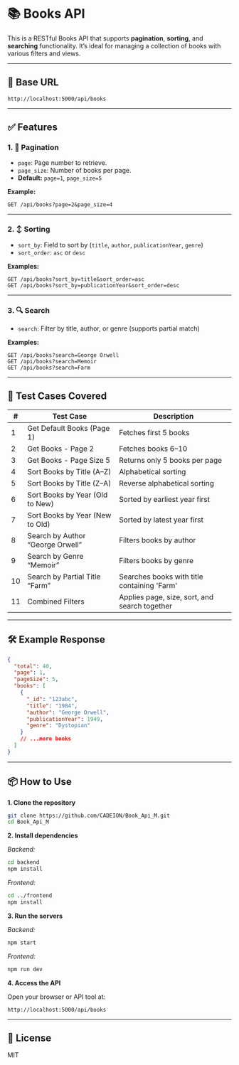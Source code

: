 # 📚 Books API

This is a RESTful Books API that supports **pagination**, **sorting**, and **searching** functionality. It’s ideal for managing a collection of books with various filters and views.

---

## 🚀 Base URL

```
http://localhost:5000/api/books
```

---

## ✅ Features

### 1. 📄 Pagination
- `page`: Page number to retrieve.
- `page_size`: Number of books per page.
- **Default:** `page=1`, `page_size=5`

**Example:**
```
GET /api/books?page=2&page_size=4
```

---

### 2. ↕️ Sorting
- `sort_by`: Field to sort by (`title`, `author`, `publicationYear`, `genre`)
- `sort_order`: `asc` or `desc`

**Examples:**
```
GET /api/books?sort_by=title&sort_order=asc
GET /api/books?sort_by=publicationYear&sort_order=desc
```

---

### 3. 🔍 Search
- `search`: Filter by title, author, or genre (supports partial match)

**Examples:**
```
GET /api/books?search=George Orwell
GET /api/books?search=Memoir
GET /api/books?search=Farm
```

---

## 🧪 Test Cases Covered

| #  | Test Case                               | Description                                       |
|----|------------------------------------------|---------------------------------------------------|
| 1  | Get Default Books (Page 1)               | Fetches first 5 books                             |
| 2  | Get Books - Page 2                       | Fetches books 6–10                                |
| 3  | Get Books - Page Size 5                  | Returns only 5 books per page                     |
| 4  | Sort Books by Title (A–Z)                | Alphabetical sorting                              |
| 5  | Sort Books by Title (Z–A)                | Reverse alphabetical sorting                      |
| 6  | Sort Books by Year (Old to New)          | Sorted by earliest year first                     |
| 7  | Sort Books by Year (New to Old)          | Sorted by latest year first                       |
| 8  | Search by Author “George Orwell”         | Filters books by author                           |
| 9  | Search by Genre “Memoir”                 | Filters books by genre                            |
| 10 | Search by Partial Title “Farm”           | Searches books with title containing 'Farm'       |
| 11 | Combined Filters                         | Applies page, size, sort, and search together     |

---

## 🛠️ Example Response

```json
{
  "total": 40,
  "page": 1,
  "pageSize": 5,
  "books": [
    {
      "_id": "123abc",
      "title": "1984",
      "author": "George Orwell",
      "publicationYear": 1949,
      "genre": "Dystopian"
    }
    // ...more books
  ]
}
```

---

## 📦 How to Use

**1. Clone the repository**
```bash
git clone https://github.com/CADEION/Book_Api_M.git
cd Book_Api_M
```

**2. Install dependencies**

_Backend:_
```bash
cd backend
npm install
```

_Frontend:_
```bash
cd ../frontend
npm install
```

**3. Run the servers**

_Backend:_
```bash
npm start
```

_Frontend:_
```bash
npm run dev
```

**4. Access the API**

Open your browser or API tool at:
```
http://localhost:5000/api/books
```

---

## 📄 License

MIT

